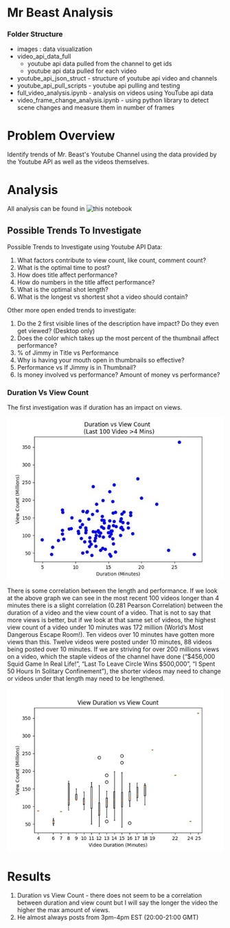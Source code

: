 # Mr Beast Analysis

### Folder Structure
- images : data visualization  
- video_api_data_full  
    - youtube api data pulled from the channel to get ids  
    - youtube api data pulled for each video  
- youtube_api_json_struct - structure of youtube api video and channels  
- youtube_api_pull_scripts - youtube api pulling and testing  
- full_video_analysis.ipynb - analysis on videos using YouTube api data  
- video_frame_change_analysis.ipynb - using python library to detect scene changes and measure them in number of frames  

# Problem Overview
Identify trends of Mr. Beast's Youtube Channel using the data provided by the Youtube API as well as the videos themselves.

# Analysis

All analysis can be found in ![this notebook](full_video_analysis.ipynb)

## Possible Trends To Investigate

Possible Trends to Investigate using Youtube API Data:
1. What factors contribute to view count, like count, comment count?
1. What is the optimal time to post?
1. How does title affect performance?
1. How do numbers in the title affect performance?
1. What is the optimal shot length?
1. What is the longest vs shortest shot a video should contain?


Other more open ended trends to investigate:
1. Do the 2 first visible lines of the description have impact? Do they even get viewed? (Desktop only)
1. Does the color which takes up the most percent of the thumbnail affect performance?
1. % of Jimmy in Title vs Performance
1. Why is having your mouth open in thumbnails so effective?
1. Performance vs If Jimmy is in Thumbnail?
1. Is money involved vs performance? Amount of money vs performance?

### Duration Vs View Count

The first investigation was if duration has an impact on views.

![alt text](/images/duration_vs_view_count.jpg)

There is some correlation between the length and performance. If we look at the above graph we can see in the most recent 100 videos longer than 4 minutes there is a slight correlation (0.281 Pearson Correlation) between the duration of a video and the view count of a video. That is not to say that more views is better, but if we look at that same set of videos, the highest view count of a video under 10 minutes was 172 million (World’s Most Dangerous Escape Room!). Ten videos over 10 minutes have gotten more views than this. Twelve videos were posted under 10 minutes, 88 videos being posted over 10 minutes. If we are striving for over 200 millions views on a video, which the staple videos of the channel have done (“$456,000 Squid Game In Real Life!”, “Last To Leave Circle Wins $500,000”, “I Spent 50 Hours In Solitary Confinement”), the shorter videos may need to change or videos under that length may need to be lengthened.

![alt text](/images/boxplot_view_times.jpg)



# Results

1. Duration vs View Count - there does not seem to be a correlation between duration and view count but I will say the longer the video the higher the max amount of views.
1. He almost always posts from 3pm-4pm EST (20:00-21:00 GMT)
